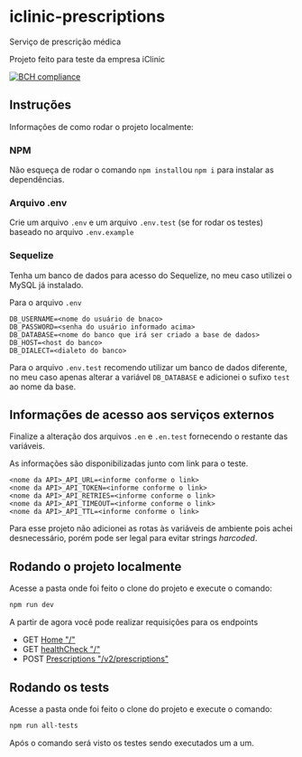 # iclinic-prescriptions

Serviço de prescrição médica


Projeto feito para teste da empresa iClinic

[![BCH compliance](https://bettercodehub.com/edge/badge/matheus-vieira/iclinic-prescriptions?branch=master)](https://bettercodehub.com/)

## Instruções

Informações de como rodar o projeto localmente:

### NPM

Não esqueça de rodar o comando `npm install`ou `npm i` para instalar as dependências.

### Arquivo .env

Crie um arquivo `.env` e um arquivo `.env.test` (se for rodar os testes) baseado no arquivo `.env.example` 

### Sequelize

Tenha um banco de dados para acesso do Sequelize, no meu caso utilizei o MySQL já instalado.

Para o arquivo `.env`

```env
DB_USERNAME=<nome do usuário de bnaco>
DB_PASSWORD=<senha do usuário informado acima>
DB_DATABASE=<nome do banco que irá ser criado a base de dados>
DB_HOST=<host do banco>
DB_DIALECT=<dialeto do banco>
```

Para o arquivo `.env.test` recomendo utilizar um banco de dados diferente, no meu caso apenas alterar a variável `DB_DATABASE` e adicionei o sufixo `test` ao nome da base.

## Informações de acesso aos serviços externos

Finalize a alteração dos arquivos `.en` e `.en.test` fornecendo o restante das variáveis.

As informações são disponibilizadas junto com link para o teste.

```env
<nome da API>_API_URL=<informe conforme o link>
<nome da API>_API_TOKEN=<informe conforme o link>
<nome da API>_API_RETRIES=<informe conforme o link>
<nome da API>_API_TIMEOUT=<informe conforme o link>
<nome da API>_API_TTL=<informe conforme o link>
```

Para esse projeto não adicionei as rotas às variáveis de ambiente pois achei desnecessário, porém pode ser legal para evitar strings *harcoded*.

## Rodando o projeto localmente

Acesse a pasta onde foi feito o clone do projeto e execute o comando:

```bash
npm run dev
```

A partir de agora você pode realizar requisições para os endpoints

* GET [Home "/"](http://localhost:5000/)
* GET [healthCheck "/"](http://localhost:5000/healthCheck)
* POST [Prescriptions "/v2/prescriptions"](http://localhost:5000/v2/prescriptions)


## Rodando os tests

Acesse a pasta onde foi feito o clone do projeto e execute o comando:

```bash
npm run all-tests
```

Após o comando será visto os testes sendo executados um a um.